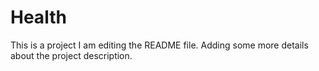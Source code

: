 # Health
This is a project
I am editing the README file. Adding some more details about the project description.

